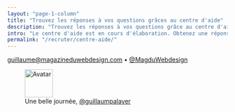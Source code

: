 ```yaml
---
layout: "page-1-column"
title: "Trouvez les réponses à vos questions grâces au centre d'aide"
description: "Trouvez les réponses à vos questions grâce au centre d'aide."
intro: "Le centre d'aide est en cours d'élaboration. Obtenez une réponse immédiate à toutes vos questions en écrivant à : "
permalink: "/recruter/centre-aide/"
---
```

<p class="text-center"><a href="mailto:guillaume@magazineduwebdesign.com">guillaume@magazineduwebdesign.com</a> &bull; <a href="https://twitter.com/MagDuWebdesign" title="Messagerie directe sur Twitter" target="_blank">@MagduWebdesign</a></p>

<figure class="text-center">
  <img class="rounded-img-d64 mod-avatar" src="{{ site.author.avatar | prepend:'https://s3-eu-west-1.amazonaws.com/mdw-images/large/' }}" alt="Avatar" width="64" height="64">
  <figcaption>Une belle journée, <a href="https://twitter.com/guillaumpalayer" title="Twitter @guillaumpalayer" target="_blank">@guillaumpalayer</a></figcaption>
</figure>
